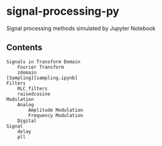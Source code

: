 # signal-processing-py
Signal processing methods simulated by Jupyter Notebook

## Contents 

    Signals in Transform Domain
        Fourier Transform
        zdomain
    [Sampling][sampling.ipynb]
    Filters
        RLC_filters
        raisedcosine
    Modulation
        Analog
            Amplitude Modulation
            Frequency Modulation
        Digital
    Signal
        delay
        pll

